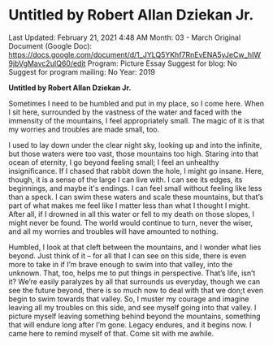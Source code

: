 # Untitled by Robert Allan Dziekan Jr.

Last Updated: February 21, 2021 4:48 AM
Month: 03 - March
Original Document (Google Doc): https://docs.google.com/document/d/1_JYLQ5YKhf7RnEvENA5yJeCw_hIW9jbVgMavc2uIQ60/edit
Program: Picture Essay
Suggest for blog: No
Suggest for program mailing: No
Year: 2019

**Untitled by Robert Allan Dziekan Jr.**

Sometimes I need to be humbled and put in my place, so I come here. When I sit here, surrounded by the vastness of the water and faced with the immensity of the mountains, I feel appropriately small. The magic of it is that my worries and troubles are made small, too.

I used to lay down under the clear night sky, looking up and into the infinite, but those waters were too vast, those mountains too high. Staring into that ocean of eternity, I go beyond feeling small; I feel an unhealthy insignificance. If I chased that rabbit down the hole, I might go insane. Here, though, it is a sense of the large I can live with. I can see its edges, its beginnings, and maybe it's endings. I can feel small without feeling like less than a speck. I can swim these waters and scale these mountains, but that’s part of what makes me feel like I matter less than what I thought I might. After all, if I drowned in all this water or fell to my death on those slopes, I might never be found. The world would continue to turn, never the wiser, and all my worries and troubles will have amounted to nothing.

Humbled, I look at that cleft between the mountains, and I wonder what lies beyond. Just think of it – for all that I can see on this side, there is even more to take in if I’m brave enough to swim into that valley, into the unknown. That, too, helps me to put things in perspective. That’s life, isn’t it? We’re easily paralyzes by all that surrounds us everyday, though we can see the future beyond, there is so much now to deal with that we don;t even begin to swim towards that valley. So, I muster my courage and imagine leaving all my troubles on this side, and see myself going into that valley. I picture myself leaving something behind beyond the mountains, something that will endure long after I’m gone. Legacy endures, and it begins now. I came here to remind myself of that. Come sit with me awhile.